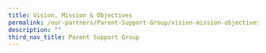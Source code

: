 ```yaml
---
title: Vision, Mission & Objectives
permalink: /our-partners/Parent-Support-Group/vision-mission-objectives/
description: ""
third_nav_title: Parent Support Group
---
```

